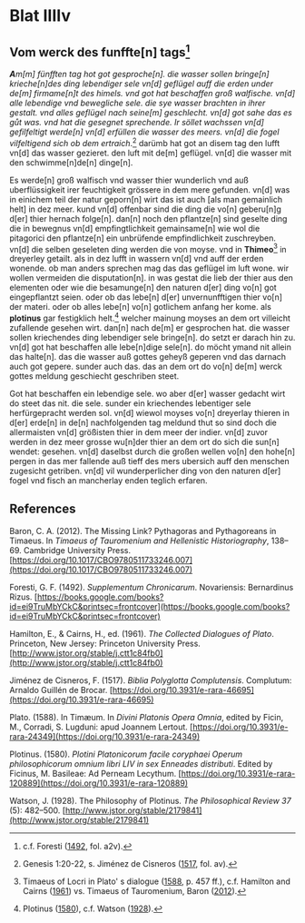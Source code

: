 # Blat IIIIv

## Vom werck des funffte[n] tags[^1]

***A**m[m] fünfften tag hot got gesproche[n]. die wasser sollen bringe[n] krieche[n]des ding lebendiger sele vn[d] geflügel auff die erden under de[m] firmame[n]t des himels. vnd got hat beschaffen groß walfische. vn[d] alle lebendige vnd bewegliche sele. die sye wasser brachten in ihrer gestalt. vnd alles geflügel nach seine[m] geschlecht. vn[d] got sahe das es gůt was. vnd hat die gesegnet sprechende.
Ir söllet wachssen vn[d] gefilfeltigt werde[n] vn[d] erfüllen die wasser des meers. vn[d] die fogel vilfeltigend sich ob dem ertraich*.[^2] darümb hat got an disem tag den lufft vn[d] das wasser gezieret. den luft mit de[m] geflügel. vn[d] die wasser mit den schwimme[n]de[n] dinge[n].

Es werde[n] groß walfisch vnd wasser thier wunderlich vnd auß uberflüssigkeit irer feuchtigkeit grössere in dem mere gefunden. vn[d] was in einichem teil der natur geporn[n] wirt das ist auch [als man gemainlich helt] in dez meer. kund vn[d] offenbar sind die ding die vo[n] geberu[n]g d[er] thier hernach folge[n]. dan[n] noch den pflantze[n] sind geselte ding die in bewegnus vn[d] empfingtlichkeit gemainsame[n] wie wol die pitagorici den pflantze[n] ein unbrüfende empfindlichkeit zuschreyben. vn[d] die selben geseleten ding werden die von moyse. vnd in **Thimeo**[^3] in dreyerley getailt. als in dez lufft in wassern vn[d] vnd auff der erden wonende. ob man anders sprechen mag das das geflügel im luft wone. wir wollen vermeiden die disputation[n]. in was gestat die lieb der thier aus den elementen oder wie die besamunge[n] den naturen d[er] ding vo[n] got eingepflantzt seien. oder ob das lebe[n] d[er] unvernunfftigen thier vo[n] der materi. oder ob alles lebe[n] vo[n] gotlichem anfang her kome. als **plotinus** gar festigklich helt.[^4] welcher mainung moyses an dem ort villeicht zufallende gesehen wirt. dan[n] nach de[m] er gesprochen hat. die wasser sollen kriechendes ding lebendiger sele bringe[n]. do setzt er darach hin zu. vn[d] got hat beschaffen alle lebe[n]dige sele[n]. do möcht ymand nit allein das halte[n]. das die wasser auß gottes geheyß geperen vnd das darnach auch got gepere. sunder auch das. das an dem ort do vo[n] de[m] werck gottes meldung geschiecht geschriben steet.

Got hat beschaffen ein lebendige sele. wo aber d[er] wasser gedacht wirt do steet das nit. die sele. sunder ein kriechendes lebentiger sele herfürgepracht werden sol. vn[d] wiewol moyses vo[n] dreyerlay thieren in d[er] erde[n] in de[n] nachfolgenden tag meldund thut so sind doch die allermaisten vn[d] größisten thier in dem meer der indier. vn[d] zuvor werden in dez meer grosse wu[n]der thier an dem ort do sich die sun[n] wendet: gesehen. vn[d] daselbst durch die großen wellen vo[n] den hohe[n] pergen in das mer fallende auß tieff des mers ubersich auff den menschen zugesicht getriben. vn[d] vil wunderperlicher ding von den naturen d[er] fogel vnd fisch an mancherlay enden teglich erfaren.

[^1]: c.f. Foresti ([1492](https://books.google.com/books?id=ei9TruMbYCkC&printsec=frontcover), fol. a2v).  
[^2]: Genesis 1:20-22, s. Jiménez de Cisneros ([1517](https://doi.org/10.3931/e-rara-46695), fol. av).    
[^3]: Timaeus of Locri in Plato' s dialogue ([1588](https://doi.org/10.3931/e-rara-24349), p. 457 ff.), c.f. Hamilton and Cairns ([1961](http://www.jstor.org/stable/j.ctt1c84fb0)) vs. Timaeus of Tauromenium, Baron ([2012](https://doi.org/10.1017/CBO9780511733246.007)).  
[^4]: Plotinus ([1580](https://doi.org/10.3931/e-rara-120889)), c.f. Watson ([1928](http://www.jstor.org/stable/2179841)).  


## References

Baron, C. A. (2012). The Missing Link? Pythagoras and Pythagoreans in Timaeus. In *Timaeus of Tauromenium and Hellenistic Historiography*, 138–69. Cambridge University Press. [https://doi.org/10.1017/CBO9780511733246.007](https://doi.org/10.1017/CBO9780511733246.007)

Foresti, G. F. (1492). *Supplementum Chronicarum*. Novariensis: Bernardinus Rizus. [https://books.google.com/books?id=ei9TruMbYCkC&printsec=frontcover](https://books.google.com/books?id=ei9TruMbYCkC&printsec=frontcover)

Hamilton, E., & Cairns, H., ed. (1961). *The Collected Dialogues of Plato*. Princeton, New Jersey: Princeton University Press. [http://www.jstor.org/stable/j.ctt1c84fb0](http://www.jstor.org/stable/j.ctt1c84fb0)

Jiménez de Cisneros, F. (1517). *Biblia Polyglotta Complutensis*. Complutum: Arnaldo Guillén de Brocar. [https://doi.org/10.3931/e-rara-46695](https://doi.org/10.3931/e-rara-46695)

Plato. (1588). In Timæum. In *Divini Platonis Opera Omnia*, edited by Ficin, M., Corradi, S. Lugduni: apud Joannem Lertout. [https://doi.org/10.3931/e-rara-24349](https://doi.org/10.3931/e-rara-24349)

Plotinus. (1580). *Plotini Platonicorum facile coryphaei Operum philosophicorum omnium libri LIV in sex Enneades distributi*. Edited by Ficinus, M. Basileae: Ad Perneam Lecythum. [https://doi.org/10.3931/e-rara-120889](https://doi.org/10.3931/e-rara-120889)

Watson, J. (1928). The Philosophy of Plotinus. *The Philosophical Review 37* (5): 482–500. [http://www.jstor.org/stable/2179841](http://www.jstor.org/stable/2179841)
